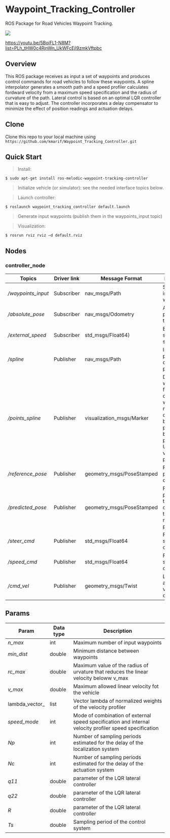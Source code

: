 # Waypoint_Tracking_Controller
ROS Package for Road Vehicles Waypoint Tracking.

![](Images/Sim.png)
 
https://youtu.be/5BoiFL1-N8M?list=PLh_tHW0c4RjnWn_UkWFcEjI9zmkVftpbc

## Overview

This ROS package receives as input a set of waypoints and produces control commands for road vehicles to follow these waypoints. 
A spline interpolator generates a smooth path and a speed profiler calculates fordward velocity from a maximum speed specification and the radius of curvature of the path. Lateral control is based on an optimal LQR controller that is easy to adjust. The controller incorporates a delay compensator to minimize the effect of position readings and actuation delays.

## Clone

Clone this repo to your local machine using `https://github.com/kmarif/Waypoint_Tracking_Controller.git`

## Quick Start

>	Install:
  ```
$ sudo apt-get install ros-melodic-waypoint-tracking-controller
  ```

>	Initialize vehicle (or simulator): see the needed interface topics below.

>	Launch controller:
  ```
$ roslaunch waypoint_tracking_controller default.launch
  ```
>	Generate input waypoints (publish them in the waypoints_input topic)

>	Visualization:
  ```
$ rosrun rviz rviz –d default.rviz
  ```
## Nodes

### controller_node

| Topics | Driver link| Message Format | Description |
| ------------- | ------------- | ----------------- | --------------|
| _/waypoints_input_  | Subscriber | nav_msgs/Path | Sequence of input waypoints
| _/absolute_pose_  | Subscriber | nav_msgs/Odometry | Absolute position of the vehicle
| _/external_speed_  | Subscriber | std_msgs/Float64) | External speed specification
| _/spline_  | Publisher | nav_msgs/Path | Interpolated path for display purposes
| _/points_spline_  | Publisher | visualization_msgs/Marker | Decimated waypoints for spline calculation, with minimum distance between points given by min_dist parameter. Useful for visualization purposes
| _/reference_pose_  | Publisher | geometry_msgs/PoseStamped | Reference pose for control
| _/predicted_pose_  | Publisher | geometry_msgs/PoseStamped | Pose predicted by the delay compensator to calculate reference pose
| _/steer_cmd_  | Publisher | std_msgs/Float64 | Front wheel steer angle comand
| _/speed_cmd_  | Publisher | std_msgs/Float64 | Front wheel speed comand
| _/cmd_vel_  | Publisher | geometry_msgs/Twist | Linear and angular velocity command
 
## Params

| Param | Data type | Description |
| ------------- | ------------- | --------------|
| _n_max_  | int | Maximum number of input waypoints
| _min_dist_  |double | Minimum distance between waypoints
| _rc_max_  | double | Maximum value of the radius of urvature that reduces the linear velocity beloww v_max
| _v_max_  | double | Maximum allowed linear velocity fot the vehicle
| lambda_vector_  | list | Vector lambda of normalized weights of the velocity profiler
| _speed_mode_  | int | Mode of combination of external speed specification and internal velocity profiler speed specification
| _Np_  | int | Number of sampling periods estimated for the delay of the localization system
| _Nc_  | int | Number of sampling periods estimated for the delay of the actuation system
| _q11_  | double | parameter of the LQR lateral controller
| _q22_  | double | parameter of the LQR lateral controller
| _R_  | double | parameter of the LQR lateral controller
| _Ts_  | double | Sampling period of the control system




